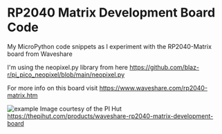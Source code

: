 # RP2040 Matrix Development Board Code

My MicroPython code snippets as I experiment with the RP2040-Matrix board from Waveshare

I'm using the neopixel.py library from here https://github.com/blaz-r/pi_pico_neopixel/blob/main/neopixel.py

For more info on this board visit https://www.waveshare.com/rp2040-matrix.htm

![example](https://thepihut.com/cdn/shop/files/waveshare-rp2040-matrix-development-board-waveshare-wav-24594-40802104312003_1000x.jpg?v=1692620949)
Image courtesy of the PI Hut https://thepihut.com/products/waveshare-rp2040-matrix-development-board

